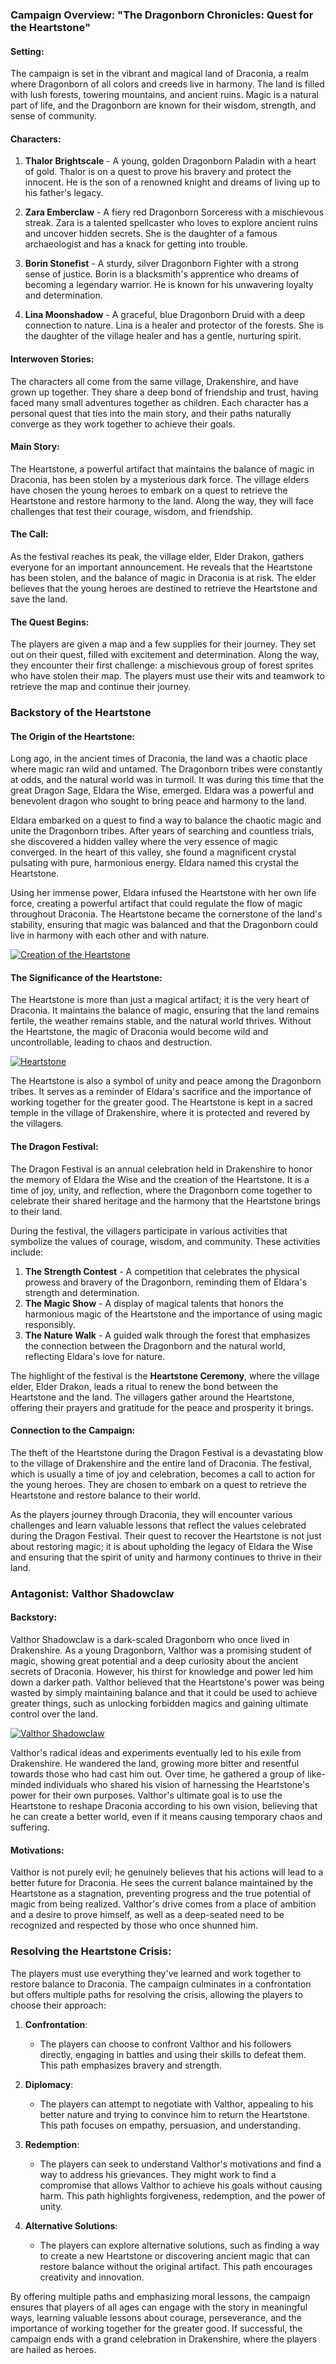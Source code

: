 ### Campaign Overview: "The Dragonborn Chronicles: Quest for the Heartstone"

#### Setting:
The campaign is set in the vibrant and magical land of Draconia, a realm where Dragonborn of all colors and creeds live in harmony. The land is filled with lush forests, towering mountains, and ancient ruins. Magic is a natural part of life, and the Dragonborn are known for their wisdom, strength, and sense of community.

#### Characters:
1. **Thalor Brightscale** - A young, golden Dragonborn Paladin with a heart of gold. Thalor is on a quest to prove his bravery and protect the innocent. He is the son of a renowned knight and dreams of living up to his father's legacy.
   
2. **Zara Emberclaw** - A fiery red Dragonborn Sorceress with a mischievous streak. Zara is a talented spellcaster who loves to explore ancient ruins and uncover hidden secrets. She is the daughter of a famous archaeologist and has a knack for getting into trouble.

3. **Borin Stonefist** - A sturdy, silver Dragonborn Fighter with a strong sense of justice. Borin is a blacksmith's apprentice who dreams of becoming a legendary warrior. He is known for his unwavering loyalty and determination.

4. **Lina Moonshadow** - A graceful, blue Dragonborn Druid with a deep connection to nature. Lina is a healer and protector of the forests. She is the daughter of the village healer and has a gentle, nurturing spirit.

#### Interwoven Stories:
The characters all come from the same village, Drakenshire, and have grown up together. They share a deep bond of friendship and trust, having faced many small adventures together as children. Each character has a personal quest that ties into the main story, and their paths naturally converge as they work together to achieve their goals.

#### Main Story:
The Heartstone, a powerful artifact that maintains the balance of magic in Draconia, has been stolen by a mysterious dark force. The village elders have chosen the young heroes to embark on a quest to retrieve the Heartstone and restore harmony to the land. Along the way, they will face challenges that test their courage, wisdom, and friendship.

#### The Call:
As the festival reaches its peak, the village elder, Elder Drakon, gathers everyone for an important announcement. He reveals that the Heartstone has been stolen, and the balance of magic in Draconia is at risk. The elder believes that the young heroes are destined to retrieve the Heartstone and save the land.

#### The Quest Begins:
The players are given a map and a few supplies for their journey. They set out on their quest, filled with excitement and determination. Along the way, they encounter their first challenge: a mischievous group of forest sprites who have stolen their map. The players must use their wits and teamwork to retrieve the map and continue their journey.

### Backstory of the Heartstone

#### The Origin of the Heartstone:
Long ago, in the ancient times of Draconia, the land was a chaotic place where magic ran wild and untamed. The Dragonborn tribes were constantly at odds, and the natural world was in turmoil. It was during this time that the great Dragon Sage, Eldara the Wise, emerged. Eldara was a powerful and benevolent dragon who sought to bring peace and harmony to the land.

Eldara embarked on a quest to find a way to balance the chaotic magic and unite the Dragonborn tribes. After years of searching and countless trials, she discovered a hidden valley where the very essence of magic converged. In the heart of this valley, she found a magnificent crystal pulsating with pure, harmonious energy. Eldara named this crystal the Heartstone.

Using her immense power, Eldara infused the Heartstone with her own life force, creating a powerful artifact that could regulate the flow of magic throughout Draconia. The Heartstone became the cornerstone of the land's stability, ensuring that magic was balanced and that the Dragonborn could live in harmony with each other and with nature.

[![Creation of the Heartstone](assets/creation_of_the_heartstone.webp)](assets/creation_of_the_heartstone.webp)

#### The Significance of the Heartstone:
The Heartstone is more than just a magical artifact; it is the very heart of Draconia. It maintains the balance of magic, ensuring that the land remains fertile, the weather remains stable, and the natural world thrives. Without the Heartstone, the magic of Draconia would become wild and uncontrollable, leading to chaos and destruction.

[![Heartstone](assets/heartstone.webp)](assets/heartstone.webp)

The Heartstone is also a symbol of unity and peace among the Dragonborn tribes. It serves as a reminder of Eldara's sacrifice and the importance of working together for the greater good. The Heartstone is kept in a sacred temple in the village of Drakenshire, where it is protected and revered by the villagers.

#### The Dragon Festival:
The Dragon Festival is an annual celebration held in Drakenshire to honor the memory of Eldara the Wise and the creation of the Heartstone. It is a time of joy, unity, and reflection, where the Dragonborn come together to celebrate their shared heritage and the harmony that the Heartstone brings to their land.

During the festival, the villagers participate in various activities that symbolize the values of courage, wisdom, and community. These activities include:

1. **The Strength Contest** - A competition that celebrates the physical prowess and bravery of the Dragonborn, reminding them of Eldara's strength and determination.
2. **The Magic Show** - A display of magical talents that honors the harmonious magic of the Heartstone and the importance of using magic responsibly.
3. **The Nature Walk** - A guided walk through the forest that emphasizes the connection between the Dragonborn and the natural world, reflecting Eldara's love for nature.

The highlight of the festival is the **Heartstone Ceremony**, where the village elder, Elder Drakon, leads a ritual to renew the bond between the Heartstone and the land. The villagers gather around the Heartstone, offering their prayers and gratitude for the peace and prosperity it brings.

#### Connection to the Campaign:
The theft of the Heartstone during the Dragon Festival is a devastating blow to the village of Drakenshire and the entire land of Draconia. The festival, which is usually a time of joy and celebration, becomes a call to action for the young heroes. They are chosen to embark on a quest to retrieve the Heartstone and restore balance to their world.

As the players journey through Draconia, they will encounter various challenges and learn valuable lessons that reflect the values celebrated during the Dragon Festival. Their quest to recover the Heartstone is not just about restoring magic; it is about upholding the legacy of Eldara the Wise and ensuring that the spirit of unity and harmony continues to thrive in their land.

### Antagonist: Valthor Shadowclaw

#### Backstory:
Valthor Shadowclaw is a dark-scaled Dragonborn who once lived in Drakenshire. As a young Dragonborn, Valthor was a promising student of magic, showing great potential and a deep curiosity about the ancient secrets of Draconia. However, his thirst for knowledge and power led him down a darker path. Valthor believed that the Heartstone's power was being wasted by simply maintaining balance and that it could be used to achieve greater things, such as unlocking forbidden magics and gaining ultimate control over the land.

[![Valthor Shadowclaw](assets/valthor.webp)](assets/valthor.webp)

Valthor's radical ideas and experiments eventually led to his exile from Drakenshire. He wandered the land, growing more bitter and resentful towards those who had cast him out. Over time, he gathered a group of like-minded individuals who shared his vision of harnessing the Heartstone's power for their own purposes. Valthor's ultimate goal is to use the Heartstone to reshape Draconia according to his own vision, believing that he can create a better world, even if it means causing temporary chaos and suffering.

#### Motivations:
Valthor is not purely evil; he genuinely believes that his actions will lead to a better future for Draconia. He sees the current balance maintained by the Heartstone as a stagnation, preventing progress and the true potential of magic from being realized. Valthor's drive comes from a place of ambition and a desire to prove himself, as well as a deep-seated need to be recognized and respected by those who once shunned him.

### Resolving the Heartstone Crisis:
The players must use everything they've learned and work together to restore balance to Draconia. The campaign culminates in a confrontation but offers multiple paths for resolving the crisis, allowing the players to choose their approach:


1. **Confrontation**:
   - The players can choose to confront Valthor and his followers directly, engaging in battles and using their skills to defeat them. This path emphasizes bravery and strength.

2. **Diplomacy**:
   - The players can attempt to negotiate with Valthor, appealing to his better nature and trying to convince him to return the Heartstone. This path focuses on empathy, persuasion, and understanding.

3. **Redemption**:
   - The players can seek to understand Valthor's motivations and find a way to address his grievances. They might work to find a compromise that allows Valthor to achieve his goals without causing harm. This path highlights forgiveness, redemption, and the power of unity.

4. **Alternative Solutions**:
   - The players can explore alternative solutions, such as finding a way to create a new Heartstone or discovering ancient magic that can restore balance without the original artifact. This path encourages creativity and innovation.

By offering multiple paths and emphasizing moral lessons, the campaign ensures that players of all ages can engage with the story in meaningful ways, learning valuable lessons about courage, perseverance, and the importance of working together for the greater good. If successful, the campaign ends with a grand celebration in Drakenshire, where the players are hailed as heroes.
